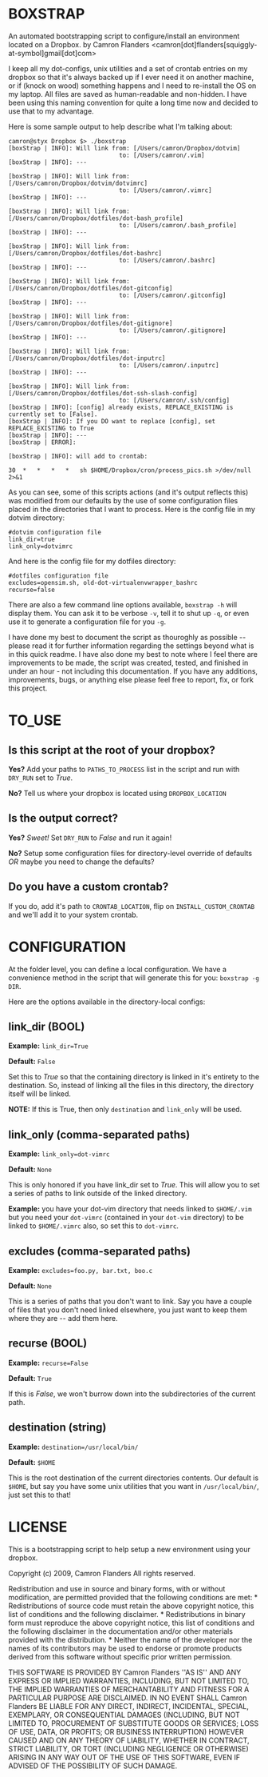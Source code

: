 BOXSTRAP
========

An automated bootstrapping script to configure/install an environment located on a Dropbox.
by Camron Flanders <camron[dot]flanders[squiggly-at-symbol]gmail[dot]com>

I keep all my dot-configs, unix utilities and a set of crontab entries on my dropbox so that it's always backed up if I ever need it on another machine, or if (knock on wood) something happens and I need to re-install the OS on my laptop. All files are saved as human-readable and non-hidden. I have been using this naming convention for quite a long time now and decided to use that to my advantage. 

Here is some sample output to help describe what I'm talking about:

    camron@styx Dropbox $> ./boxstrap
    [boxStrap | INFO]: Will link from: [/Users/camron/Dropbox/dotvim]
                                   to: [/Users/camron/.vim]
    [boxStrap | INFO]: ---

    [boxStrap | INFO]: Will link from: [/Users/camron/Dropbox/dotvim/dotvimrc]
                                   to: [/Users/camron/.vimrc]
    [boxStrap | INFO]: ---

    [boxStrap | INFO]: Will link from: [/Users/camron/Dropbox/dotfiles/dot-bash_profile]
                                   to: [/Users/camron/.bash_profile]
    [boxStrap | INFO]: ---

    [boxStrap | INFO]: Will link from: [/Users/camron/Dropbox/dotfiles/dot-bashrc]
                                   to: [/Users/camron/.bashrc]
    [boxStrap | INFO]: ---

    [boxStrap | INFO]: Will link from: [/Users/camron/Dropbox/dotfiles/dot-gitconfig]
                                   to: [/Users/camron/.gitconfig]
    [boxStrap | INFO]: ---

    [boxStrap | INFO]: Will link from: [/Users/camron/Dropbox/dotfiles/dot-gitignore]
                                   to: [/Users/camron/.gitignore]
    [boxStrap | INFO]: ---

    [boxStrap | INFO]: Will link from: [/Users/camron/Dropbox/dotfiles/dot-inputrc]
                                   to: [/Users/camron/.inputrc]
    [boxStrap | INFO]: ---

    [boxStrap | INFO]: Will link from: [/Users/camron/Dropbox/dotfiles/dot-ssh-slash-config]
                                   to: [/Users/camron/.ssh/config]
    [boxStrap | INFO]: [config] already exists, REPLACE_EXISTING is currently set to [False].
    [boxStrap | INFO]: If you DO want to replace [config], set REPLACE_EXISTING to True
    [boxStrap | INFO]: ---
    [boxStrap | ERROR]: 

    [boxStrap | INFO]: will add to crontab:

    30	*	*	*	*	sh $HOME/Dropbox/cron/process_pics.sh >/dev/null 2>&1

As you can see, some of this scripts actions (and it's output reflects this) was modified from our defaults by the use of some configuration files placed in the directories that I want to process. Here is the config file in my dotvim directory:

    #dotvim configuration file
    link_dir=true
    link_only=dotvimrc

And here is the config file for my dotfiles directory:

    #dotfiles configuration file
    excludes=opensim.sh, old-dot-virtualenvwrapper_bashrc
    recurse=false

There are also a few command line options available, `boxstrap -h` will display them. You can ask it to be verbose `-v`, tell it to shut up `-q`, or even use it to generate a configuration file for you `-g`.

I have done my best to document the script as thouroghly as possible -- please read it for further information regarding the settings beyond what is in this quick readme. I have also done my best to note where I feel there are improvements to be made, the script was created, tested, and finished in under an hour - not including this documentation. If you have any additions, improvements, bugs, or anything else please feel free to report, fix, or fork this project.

TO_USE
======

Is this script at the root of your dropbox?
-------------------------------------------

**Yes?** Add your paths to `PATHS_TO_PROCESS` list in the script and run with `DRY_RUN` set to *True*.

**No?** Tell us where your dropbox is located using `DROPBOX_LOCATION`

Is the output correct?
----------------------

**Yes?** *Sweet!* Set `DRY_RUN` to *False* and run it again!

**No?** Setup some configuration files for directory-level override of defaults *OR* maybe you need to change the defaults?

Do you have a custom crontab?
-----------------------------

If you do, add it's path to `CRONTAB_LOCATION`, flip on `INSTALL_CUSTOM_CRONTAB` and we'll add it to your system crontab.

CONFIGURATION
=============

At the folder level, you can define a local configuration. We have a convenience method in the script that will generate this for you: `boxstrap -g DIR`. 

Here are the options available in the directory-local configs:

link_dir **(BOOL)**
-------------------

**Example:** `link_dir=True`

**Default:** `False`

Set this to *True* so that the containing directory is linked in it's entirety to the destination. So, instead of linking all the files in this directory, the directory itself will be linked. 

**NOTE:** If this is True, then only `destination` and `link_only` will be used.

link_only **(comma-separated paths)**
-------------------------------------

**Example:** `link_only=dot-vimrc`

**Default:** `None`

This is only honored if you have link_dir set to *True*. This will allow you to set a series of paths to link outside of the linked directory. 

**Example:** you have your dot-vim directory that needs linked to `$HOME/.vim` but you need your `dot-vimrc` (contained in your `dot-vim` directory) to be linked to `$HOME/.vimrc` also, so set this to `dot-vimrc`.

excludes **(comma-separated paths)**
-------------------------------------

**Example:** `excludes=foo.py, bar.txt, boo.c`

**Default:** `None`

This is a series of paths that you don't want to link. Say you have a couple of files that you don't need linked elsewhere, you just want to keep them where they are -- add them here.

recurse **(BOOL)**
------------------

**Example:** `recurse=False`

**Default:** `True`

If this is *False*, we won't burrow down into the subdirectories of the current path.

destination **(string)**
------------------------

**Example:** `destination=/usr/local/bin/`

**Default:** `$HOME`

This is the root destination of the current directories contents. Our default is `$HOME`, but say you have some unix utilities that you want in `/usr/local/bin/`, just set this to that!

LICENSE
=======

This is a bootstrapping script to help setup a new environment using your dropbox.

Copyright (c) 2009, Camron Flanders
All rights reserved.

Redistribution and use in source and binary forms, with or without
modification, are permitted provided that the following conditions are met:
    * Redistributions of source code must retain the above copyright
      notice, this list of conditions and the following disclaimer.
    * Redistributions in binary form must reproduce the above copyright
      notice, this list of conditions and the following disclaimer in the
      documentation and/or other materials provided with the distribution.
    * Neither the name of the developer nor the
      names of its contributors may be used to endorse or promote products
      derived from this software without specific prior written permission.

THIS SOFTWARE IS PROVIDED BY Camron Flanders ''AS IS'' AND ANY
EXPRESS OR IMPLIED WARRANTIES, INCLUDING, BUT NOT LIMITED TO, THE IMPLIED
WARRANTIES OF MERCHANTABILITY AND FITNESS FOR A PARTICULAR PURPOSE ARE
DISCLAIMED. IN NO EVENT SHALL Camron Flanders BE LIABLE FOR ANY
DIRECT, INDIRECT, INCIDENTAL, SPECIAL, EXEMPLARY, OR CONSEQUENTIAL DAMAGES
(INCLUDING, BUT NOT LIMITED TO, PROCUREMENT OF SUBSTITUTE GOODS OR SERVICES;
LOSS OF USE, DATA, OR PROFITS; OR BUSINESS INTERRUPTION) HOWEVER CAUSED AND
ON ANY THEORY OF LIABILITY, WHETHER IN CONTRACT, STRICT LIABILITY, OR TORT
(INCLUDING NEGLIGENCE OR OTHERWISE) ARISING IN ANY WAY OUT OF THE USE OF THIS
SOFTWARE, EVEN IF ADVISED OF THE POSSIBILITY OF SUCH DAMAGE.
